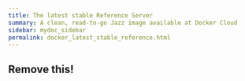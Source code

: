 ```yaml
---
title: The latest stable Reference Server
summary: A clean, read-to-go Jazz image available at Docker Cloud
sidebar: mydoc_sidebar
permalink: docker_latest_stable_reference.html
---
```


## Remove this!
